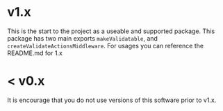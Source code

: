 # v1.x

This is the start to the project as a useable and supported package. This package has two main exports `makeValidatable`, and `createValidateActionsMiddleware`. For usages you can reference the README.md for 1.x

# < v0.x

It is encourage that you do not use versions of this software prior to v1.x.
